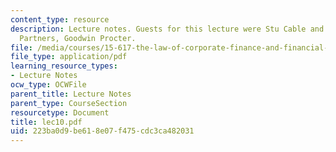 ```yaml
---
content_type: resource
description: Lecture notes. Guests for this lecture were Stu Cable and Jim Matarese,
  Partners, Goodwin Procter.
file: /media/courses/15-617-the-law-of-corporate-finance-and-financial-markets-spring-2004/223ba0d9be618e07f475cdc3ca482031_lec10.pdf
file_type: application/pdf
learning_resource_types:
- Lecture Notes
ocw_type: OCWFile
parent_title: Lecture Notes
parent_type: CourseSection
resourcetype: Document
title: lec10.pdf
uid: 223ba0d9-be61-8e07-f475-cdc3ca482031
---
```


